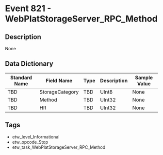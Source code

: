 # Event 821 - WebPlatStorageServer_RPC_Method

## Description
None

## Data Dictionary
|Standard Name|Field Name|Type|Description|Sample Value|
|---|---|---|---|---|
|TBD|StorageCategory|TBD|UInt8|None|None|
|TBD|Method|TBD|UInt32|None|None|
|TBD|HR|TBD|UInt32|None|None|

## Tags
* etw_level_Informational
* etw_opcode_Stop
* etw_task_WebPlatStorageServer_RPC_Method